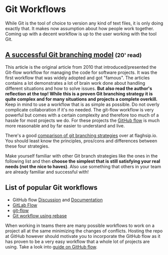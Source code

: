 # Git Workflows

While Git is the tool of choice to version any kind of text files, it is only
doing exactly that. It makes now assumption about how people work together.
Coming up with a decent workflow is up to the user working with the tool Git.

## [A successful Git branching model][gitflow] <small>(20' read)</small>

This article is the original article from 2010 that introduced/presented the
Git-flow workflow for managing the code for software projects. It was the first
workflow that was widely adopted and got "famous". The articles contains a lot
demonstrates a lot of brain work done about handling different situations and how
to solve issues. **But also read the author's reflection at the top! While this
is a proven Git branching strategy it is quite complex and for many situations
and projects a complete overkill.**  
Keep in mind to use a workflow that is as simple as possible. Do not overly
complicate collaboration if it's no needed. The git-flow workflow is very
powerful but comes with a certain complexity and therefore too much of a hassle
for most projects we do. For these projects the [GitHub flow][gh-flow] is much
more reasonable and by far easier to understand and live.

There's a good [comparison of git branching strategies][gbstrats]
over at flaghsip.io. You should least know the principles, pros/cons and
differences between these four strategies.

Make yourself familiar with other Git branch strategies like the ones in the
following list and then **choose the simplest that is still satisfying your real
needs (not the nice to haves)**. Also use something that others in your team are
already familiar and successful with!

## List of popular Git workflows

- GitHub flow [Discussion][gh-flow] and [Documentation][githubflow]
- [GitLab Flow][gitlabflow]
- [git-flow][gitflow]
- [Git workflow using rebase](https://medium.com/singlestone/a-git-workflow-using-rebase-1b1210de83e5)

When working in teams there are many possible workflows to work on a project all
at the same minimizing the changes of conflicts. Hosting the repo at GitHub
however should motivate you to incorporate the GitHub flow as it has proven to
be a very easy workflow that a whole lot of projects are using. Take a look into
[guide on GitHub flow][gh-flow].

[gh-flow]: https://guides.github.com/introduction/flow/
[githubflow]: https://githubflow.github.io/
[gitflow]: https://nvie.com/posts/a-successful-git-branching-model/
[gitlabflow]: https://docs.gitlab.com/ee/topics/gitlab_flow.html
[gbstrats]: https://www.flagship.io/git-branching-strategies/
